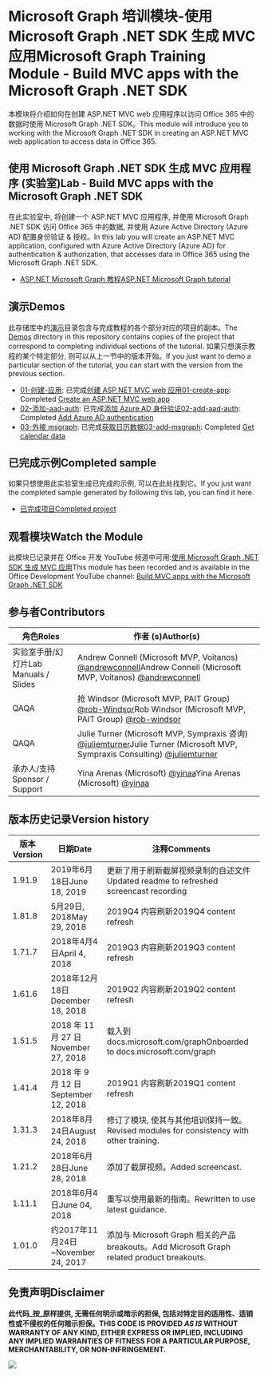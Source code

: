 # <a name="microsoft-graph-training-module---build-mvc-apps-with-the-microsoft-graph-net-sdk"></a><span data-ttu-id="95962-101">Microsoft Graph 培训模块-使用 Microsoft Graph .NET SDK 生成 MVC 应用</span><span class="sxs-lookup"><span data-stu-id="95962-101">Microsoft Graph Training Module - Build MVC apps with the Microsoft Graph .NET SDK</span></span>

<span data-ttu-id="95962-102">本模块将介绍如何在创建 ASP.NET MVC web 应用程序以访问 Office 365 中的数据时使用 Microsoft Graph .NET SDK。</span><span class="sxs-lookup"><span data-stu-id="95962-102">This module will introduce you to working with the Microsoft Graph .NET SDK in creating an ASP.NET MVC web application to access data in Office 365.</span></span>

## <a name="lab---build-mvc-apps-with-the-microsoft-graph-net-sdk"></a><span data-ttu-id="95962-103">使用 Microsoft Graph .NET SDK 生成 MVC 应用程序 (实验室)</span><span class="sxs-lookup"><span data-stu-id="95962-103">Lab - Build MVC apps with the Microsoft Graph .NET SDK</span></span>

<span data-ttu-id="95962-104">在此实验室中, 将创建一个 ASP.NET MVC 应用程序, 并使用 Microsoft Graph .NET SDK 访问 Office 365 中的数据, 并使用 Azure Active Directory (Azure AD) 配置身份验证 & 授权。</span><span class="sxs-lookup"><span data-stu-id="95962-104">In this lab you will create an ASP.NET MVC application, configured with Azure Active Directory (Azure AD) for authentication & authorization, that accesses data in Office 365 using the Microsoft Graph .NET SDK.</span></span>

- [<span data-ttu-id="95962-105">ASP.NET Microsoft Graph 教程</span><span class="sxs-lookup"><span data-stu-id="95962-105">ASP.NET Microsoft Graph tutorial</span></span>](https://docs.microsoft.com/graph/training/aspnet-tutorial)

## <a name="demos"></a><span data-ttu-id="95962-106">演示</span><span class="sxs-lookup"><span data-stu-id="95962-106">Demos</span></span>

<span data-ttu-id="95962-107">此存储库中的[演示](./Demos)目录包含与完成教程的各个部分对应的项目的副本。</span><span class="sxs-lookup"><span data-stu-id="95962-107">The [Demos](./Demos) directory in this repository contains copies of the project that correspond to completing individual sections of the tutorial.</span></span> <span data-ttu-id="95962-108">如果只想演示教程的某个特定部分, 则可以从上一节中的版本开始。</span><span class="sxs-lookup"><span data-stu-id="95962-108">If you just want to demo a particular section of the tutorial, you can start with the version from the previous section.</span></span>

- <span data-ttu-id="95962-109">[01-创建-应用](Demos/01-create-app): 已完成[创建 ASP.NET MVC web 应用](https://docs.microsoft.com/graph/training/aspnet-tutorial?tutorial-step=1)</span><span class="sxs-lookup"><span data-stu-id="95962-109">[01-create-app](Demos/01-create-app): Completed [Create an ASP.NET MVC web app](https://docs.microsoft.com/graph/training/aspnet-tutorial?tutorial-step=1)</span></span>
- <span data-ttu-id="95962-110">[02-添加-aad-auth](Demos/02-add-aad-auth): 已完成[添加 Azure AD 身份验证](https://docs.microsoft.com/graph/training/aspnet-tutorial?tutorial-step=3)</span><span class="sxs-lookup"><span data-stu-id="95962-110">[02-add-aad-auth](Demos/02-add-aad-auth): Completed [Add Azure AD authentication](https://docs.microsoft.com/graph/training/aspnet-tutorial?tutorial-step=3)</span></span>
- <span data-ttu-id="95962-111">[03-外接 msgraph](Demos/03-add-msgraph): 已完成[获取日历数据](https://docs.microsoft.com/graph/training/aspnet-tutorial?tutorial-step=4)</span><span class="sxs-lookup"><span data-stu-id="95962-111">[03-add-msgraph](Demos/03-add-msgraph): Completed [Get calendar data](https://docs.microsoft.com/graph/training/aspnet-tutorial?tutorial-step=4)</span></span>

## <a name="completed-sample"></a><span data-ttu-id="95962-112">已完成示例</span><span class="sxs-lookup"><span data-stu-id="95962-112">Completed sample</span></span>

<span data-ttu-id="95962-113">如果只想使用此实验室生成已完成的示例, 可以在此处找到它。</span><span class="sxs-lookup"><span data-stu-id="95962-113">If you just want the completed sample generated by following this lab, you can find it here.</span></span>

- [<span data-ttu-id="95962-114">已完成项目</span><span class="sxs-lookup"><span data-stu-id="95962-114">Completed project</span></span>](Demos/03-add-msgraph)

## <a name="watch-the-module"></a><span data-ttu-id="95962-115">观看模块</span><span class="sxs-lookup"><span data-stu-id="95962-115">Watch the Module</span></span>

<span data-ttu-id="95962-116">此模块已记录并在 Office 开发 YouTube 频道中可用:[使用 Microsoft Graph .NET SDK 生成 MVC 应用](https://youtu.be/a2teHZ5WuNc)</span><span class="sxs-lookup"><span data-stu-id="95962-116">This module has been recorded and is available in the Office Development YouTube channel: [Build MVC apps with the Microsoft Graph .NET SDK](https://youtu.be/a2teHZ5WuNc)</span></span>

## <a name="contributors"></a><span data-ttu-id="95962-117">参与者</span><span class="sxs-lookup"><span data-stu-id="95962-117">Contributors</span></span>

| <span data-ttu-id="95962-118">角色</span><span class="sxs-lookup"><span data-stu-id="95962-118">Roles</span></span>                | <span data-ttu-id="95962-119">作者 (s)</span><span class="sxs-lookup"><span data-stu-id="95962-119">Author(s)</span></span>                                                                                     |
| -------------------- | --------------------------------------------------------------------------------------------- |
| <span data-ttu-id="95962-120">实验室手册/幻灯片</span><span class="sxs-lookup"><span data-stu-id="95962-120">Lab Manuals / Slides</span></span> | <span data-ttu-id="95962-121">Andrew Connell (Microsoft MVP, Voitanos) [@andrewconnell](//github.com/andrewconnell)</span><span class="sxs-lookup"><span data-stu-id="95962-121">Andrew Connell (Microsoft MVP, Voitanos) [@andrewconnell](//github.com/andrewconnell)</span></span>         |
| <span data-ttu-id="95962-122">QA</span><span class="sxs-lookup"><span data-stu-id="95962-122">QA</span></span>                   | <span data-ttu-id="95962-123">抢 Windsor (Microsoft MVP, PAIT Group) [@rob-Windsor](//github.com/rob-windsor)</span><span class="sxs-lookup"><span data-stu-id="95962-123">Rob Windsor (Microsoft MVP, PAIT Group) [@rob-windsor](//github.com/rob-windsor)</span></span>              |
| <span data-ttu-id="95962-124">QA</span><span class="sxs-lookup"><span data-stu-id="95962-124">QA</span></span>                   | <span data-ttu-id="95962-125">Julie Turner (Microsoft MVP, Sympraxis 咨询) [@juliemturner](//github.com/juliemturner)</span><span class="sxs-lookup"><span data-stu-id="95962-125">Julie Turner (Microsoft MVP, Sympraxis Consulting) [@juliemturner](//github.com/juliemturner)</span></span> |
| <span data-ttu-id="95962-126">承办人/支持</span><span class="sxs-lookup"><span data-stu-id="95962-126">Sponsor / Support</span></span>    | <span data-ttu-id="95962-127">Yina Arenas (Microsoft) [@yinaa](//github.com/yinaa)</span><span class="sxs-lookup"><span data-stu-id="95962-127">Yina Arenas (Microsoft) [@yinaa](//github.com/yinaa)</span></span>                                          |

## <a name="version-history"></a><span data-ttu-id="95962-128">版本历史记录</span><span class="sxs-lookup"><span data-stu-id="95962-128">Version history</span></span>

| <span data-ttu-id="95962-129">版本</span><span class="sxs-lookup"><span data-stu-id="95962-129">Version</span></span> |        <span data-ttu-id="95962-130">日期</span><span class="sxs-lookup"><span data-stu-id="95962-130">Date</span></span>        |                       <span data-ttu-id="95962-131">注释</span><span class="sxs-lookup"><span data-stu-id="95962-131">Comments</span></span>                       |
| ------- | ------------------ | ---------------------------------------------------- |
| <span data-ttu-id="95962-132">1.9</span><span class="sxs-lookup"><span data-stu-id="95962-132">1.9</span></span>     | <span data-ttu-id="95962-133">2019年6月18日</span><span class="sxs-lookup"><span data-stu-id="95962-133">June 18, 2019</span></span>      | <span data-ttu-id="95962-134">更新了用于刷新截屏视频录制的自述文件</span><span class="sxs-lookup"><span data-stu-id="95962-134">Updated readme to refreshed screencast recording</span></span>     |
| <span data-ttu-id="95962-135">1.8</span><span class="sxs-lookup"><span data-stu-id="95962-135">1.8</span></span>     | <span data-ttu-id="95962-136">5月29日, 2018</span><span class="sxs-lookup"><span data-stu-id="95962-136">May 29, 2018</span></span>       | <span data-ttu-id="95962-137">2019Q4 内容刷新</span><span class="sxs-lookup"><span data-stu-id="95962-137">2019Q4 content refresh</span></span>                               |
| <span data-ttu-id="95962-138">1.7</span><span class="sxs-lookup"><span data-stu-id="95962-138">1.7</span></span>     | <span data-ttu-id="95962-139">2018年4月4日</span><span class="sxs-lookup"><span data-stu-id="95962-139">April 4, 2018</span></span>      | <span data-ttu-id="95962-140">2019Q3 内容刷新</span><span class="sxs-lookup"><span data-stu-id="95962-140">2019Q3 content refresh</span></span>                               |
| <span data-ttu-id="95962-141">1.6</span><span class="sxs-lookup"><span data-stu-id="95962-141">1.6</span></span>     | <span data-ttu-id="95962-142">2018年12月18日</span><span class="sxs-lookup"><span data-stu-id="95962-142">December 18, 2018</span></span>  | <span data-ttu-id="95962-143">2019Q2 内容刷新</span><span class="sxs-lookup"><span data-stu-id="95962-143">2019Q2 content refresh</span></span>                               |
| <span data-ttu-id="95962-144">1.5</span><span class="sxs-lookup"><span data-stu-id="95962-144">1.5</span></span>     | <span data-ttu-id="95962-145">2018 年 11 月 27 日</span><span class="sxs-lookup"><span data-stu-id="95962-145">November 27, 2018</span></span>  | <span data-ttu-id="95962-146">载入到 docs.microsoft.com/graph</span><span class="sxs-lookup"><span data-stu-id="95962-146">Onboarded to docs.microsoft.com/graph</span></span>                |
| <span data-ttu-id="95962-147">1.4</span><span class="sxs-lookup"><span data-stu-id="95962-147">1.4</span></span>     | <span data-ttu-id="95962-148">2018 年 9 月 12 日</span><span class="sxs-lookup"><span data-stu-id="95962-148">September 12, 2018</span></span> | <span data-ttu-id="95962-149">2019Q1 内容刷新</span><span class="sxs-lookup"><span data-stu-id="95962-149">2019Q1 content refresh</span></span>                               |
| <span data-ttu-id="95962-150">1.3</span><span class="sxs-lookup"><span data-stu-id="95962-150">1.3</span></span>     | <span data-ttu-id="95962-151">2018年8月24日</span><span class="sxs-lookup"><span data-stu-id="95962-151">August 24, 2018</span></span>    | <span data-ttu-id="95962-152">修订了模块, 使其与其他培训保持一致。</span><span class="sxs-lookup"><span data-stu-id="95962-152">Revised modules for consistency with other training.</span></span> |
| <span data-ttu-id="95962-153">1.2</span><span class="sxs-lookup"><span data-stu-id="95962-153">1.2</span></span>     | <span data-ttu-id="95962-154">2018年6月28日</span><span class="sxs-lookup"><span data-stu-id="95962-154">June 28, 2018</span></span>      | <span data-ttu-id="95962-155">添加了截屏视频。</span><span class="sxs-lookup"><span data-stu-id="95962-155">Added screencast.</span></span>                                    |
| <span data-ttu-id="95962-156">1.1</span><span class="sxs-lookup"><span data-stu-id="95962-156">1.1</span></span>     | <span data-ttu-id="95962-157">2018年6月4日</span><span class="sxs-lookup"><span data-stu-id="95962-157">June 04, 2018</span></span>      | <span data-ttu-id="95962-158">重写以使用最新的指南。</span><span class="sxs-lookup"><span data-stu-id="95962-158">Rewritten to use latest guidance.</span></span>                    |
| <span data-ttu-id="95962-159">1.0</span><span class="sxs-lookup"><span data-stu-id="95962-159">1.0</span></span>     | <span data-ttu-id="95962-160">约2017年11月24日</span><span class="sxs-lookup"><span data-stu-id="95962-160">~November 24, 2017</span></span> | <span data-ttu-id="95962-161">添加与 Microsoft Graph 相关的产品 breakouts。</span><span class="sxs-lookup"><span data-stu-id="95962-161">Add Microsoft Graph related product breakouts.</span></span>       |

## <a name="disclaimer"></a><span data-ttu-id="95962-162">免责声明</span><span class="sxs-lookup"><span data-stu-id="95962-162">Disclaimer</span></span>

<span data-ttu-id="95962-163">**此代码_按_原样提供, 无需任何明示或暗示的担保, 包括对特定目的适用性、适销性或不侵权的任何暗示担保。**</span><span class="sxs-lookup"><span data-stu-id="95962-163">**THIS CODE IS PROVIDED _AS IS_ WITHOUT WARRANTY OF ANY KIND, EITHER EXPRESS OR IMPLIED, INCLUDING ANY IMPLIED WARRANTIES OF FITNESS FOR A PARTICULAR PURPOSE, MERCHANTABILITY, OR NON-INFRINGEMENT.**</span></span>

<img src="https://telemetry.sharepointpnp.com/msgraph-training-aspnetmvcapp" />
